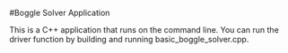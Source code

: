 #Boggle Solver Application

This is a C++ application that runs on the command line. You can run the driver function by building and running basic_boggle_solver.cpp.
